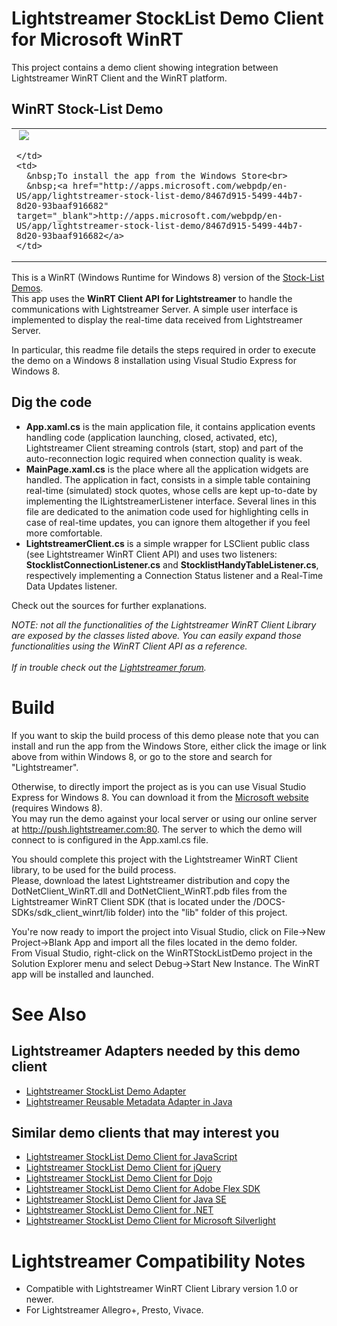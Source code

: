 # Lightstreamer StockList Demo Client for Microsoft WinRT #

This project contains a demo client showing integration between Lightstreamer WinRT Client and the WinRT platform.

## WinRT Stock-List Demo ##

<table>
  <tr>
    <td style="text-align: left">
      &nbsp;<a href="http://apps.microsoft.com/webpdp/en-US/app/lightstreamer-stock-list-demo/8467d915-5499-44b7-8d20-93baaf916682" target="_blank"><img src="http://www.lightstreamer.com/img/demo/screen_wp.png"></a>&nbsp;
      
    </td>
    <td>
      &nbsp;To install the app from the Windows Store<br>
      &nbsp;<a href="http://apps.microsoft.com/webpdp/en-US/app/lightstreamer-stock-list-demo/8467d915-5499-44b7-8d20-93baaf916682" target="_blank">http://apps.microsoft.com/webpdp/en-US/app/lightstreamer-stock-list-demo/8467d915-5499-44b7-8d20-93baaf916682</a>
    </td>
  </tr>
</table>

This is a WinRT (Windows Runtime for Windows 8) version of the [Stock-List Demos](https://github.com/Weswit/Lightstreamer-example-Stocklist-client-javascript).<br>
This app uses the <b>WinRT Client API for Lightstreamer</b> to handle the communications with Lightstreamer Server. A simple user interface is implemented to display the real-time data received from Lightstreamer Server.

In particular, this readme file details the steps required in order to execute the demo on a Windows 8 installation using Visual Studio Express for Windows 8.

## Dig the code ##

* <b>App.xaml.cs</b> is the main application file, it contains application events handling code (application launching, closed, activated, etc), Lightstreamer Client streaming controls (start, stop) and part of the auto-reconnection logic required when connection quality is weak.
* <b>MainPage.xaml.cs</b> is the place where all the application widgets are handled. The application in fact, consists in a simple table containing real-time (simulated) stock quotes, whose cells are kept up-to-date by implementing the ILightstreamerListener interface.
  Several lines in this file are dedicated to the animation code used for highlighting cells in case of real-time updates, you can ignore them altogether if you feel more comfortable.
* <b>LightstreamerClient.cs</b> is a simple wrapper for LSClient public class (see Lightstreamer WinRT Client API) and uses two listeners: <b>StocklistConnectionListener.cs</b> and <b>StocklistHandyTableListener.cs</b>, respectively implementing a Connection Status listener and a Real-Time Data Updates listener.
  
Check out the sources for further explanations.<br>

<i>NOTE: not all the functionalities of the Lightstreamer WinRT Client Library are exposed by the classes listed above. You can easily expand those functionalities using the WinRT Client API as a reference.<br>  
If in trouble check out the [Lightstreamer forum](http://forums.lightstreamer.com/).</i>

# Build #

If you want to skip the build process of this demo please note that you can install and run the app from the Windows Store, either click the image or link above from within Windows 8, or go to the store and search for "Lightstreamer".<br>

Otherwise, to directly import the project as is you can use Visual Studio Express for Windows 8. You can download it from the [Microsoft website](http://www.microsoft.com/visualstudio/eng/downloads#d-express-windows-8) (requires Windows 8).<br>
You may run the demo against your local server or using our online server at http://push.lightstreamer.com:80. The server to which the demo will connect to is configured in the App.xaml.cs file.<br>

You should complete this project with the Lightstreamer WinRT Client library, to be used for the build process.<br>
Please, download the latest Lightstreamer distribution and copy the DotNetClient_WinRT.dll and DotNetClient_WinRT.pdb files from the Lightstreamer WinRT Client SDK (that is located under the /DOCS-SDKs/sdk_client_winrt/lib folder) into the "lib" folder of this project.

You're now ready to import the project into Visual Studio, click on File->New Project->Blank App and import all the files located in the demo folder.<br>
From Visual Studio, right-click on the WinRTStockListDemo project in the Solution Explorer menu and select Debug->Start New Instance. The WinRT app will be installed and launched.

# See Also #

## Lightstreamer Adapters needed by this demo client ##

* [Lightstreamer StockList Demo Adapter](https://github.com/Weswit/Lightstreamer-example-Stocklist-adapter-java)
* [Lightstreamer Reusable Metadata Adapter in Java](https://github.com/Weswit/Lightstreamer-example-ReusableMetadata-adapter-java)

## Similar demo clients that may interest you ##

* [Lightstreamer StockList Demo Client for JavaScript](https://github.com/Weswit/Lightstreamer-example-Stocklist-client-javascript)
* [Lightstreamer StockList Demo Client for jQuery](https://github.com/Weswit/Lightstreamer-example-StockList-client-jquery)
* [Lightstreamer StockList Demo Client for Dojo](https://github.com/Weswit/Lightstreamer-example-StockList-client-dojo)
* [Lightstreamer StockList Demo Client for Adobe Flex SDK](https://github.com/Weswit/Lightstreamer-example-StockList-client-flex)
* [Lightstreamer StockList Demo Client for Java SE](https://github.com/Weswit/Lightstreamer-example-StockList-client-java)
* [Lightstreamer StockList Demo Client for .NET](https://github.com/Weswit/Lightstreamer-example-StockList-client-dotnet)
* [Lightstreamer StockList Demo Client for Microsoft Silverlight](https://github.com/Weswit/Lightstreamer-example-StockList-client-silverlight)

# Lightstreamer Compatibility Notes #

- Compatible with Lightstreamer WinRT Client Library version 1.0 or newer.
- For Lightstreamer Allegro+, Presto, Vivace.